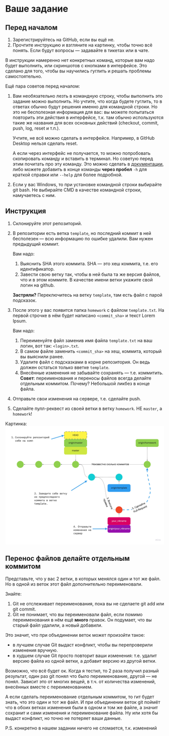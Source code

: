 # Ваше задание

## Перед началом

1. Зарегистрируйтесь на GitHub, если вы ещё не.
2. Прочтите инструкцию и взгляните на картинку, чтобы точно всё понять. Если будут вопросы — задавайте в тикетах или в чате.

В инструкции намеренно нет конкретных команд, которые вам надо будет выполнить, или скриншотов с кнопками в интерфейсе. Это сделано для того, чтобы вы научились гуглить и решать проблемы самостоятельно.

Ещё пара советов перед началом:
1. Вам необязательно лезть в командную строку, чтобы выполнить это задание можно выполнить. Но учтите, что когда будете гуглить, то в ответах обычно будут решения именно для командной строки. Но это не бесполезная информация для вас: вы можете попытаться повторить эти действия в интерфейсе, т.к. там обычно используются такие же названия для всех основных действий (checkout, commit, push, log, reset и т.п.).

   Учтите, не всё можно сделать в интерфейсе. Например, в GitHub Desktop нельзя сделать reset.

   А если через интерфейс не получается, то можно попробовать скопировать команду и вставить в терминал. Но советую перед этим  почитать про эту команду. Это можно сделать в [документации](https://git-scm.com/docs), либо можете добавить в конце команды **через пробел** `-h` для краткой справки или `--help` для более подробной.
2. Если у вас Windows, то при установке командной строки выбирайте git bash. Не выбирайте CMD в качестве командной строки, намучаетесь с ним.

## Инструкция

1. Склонируйте этот репозиторий.
2. В репозитории есть ветка `template`, но последний коммит в ней бесполезен — всю информацию по ошибке удалили. Вам нужен предыдущий коммит.

   Вам надо:
   1. Выяснить SHA этого коммита. SHA — это хеш коммита, т.е. его идентификатор.
   2. Завести свою ветку так, чтобы в ней была та же версия файлов, что и в этом коммите. В качестве имени ветки укажите свой логин на github.

   **Застряли?** Переключитесь на ветку `template`, там есть файл с парой подсказок.
3. После этого у вас появится папка `homework` с файлом `template.txt`.
   На первой строчке в нём будет написано `<commit_sha>` и текст Lorem Ipsum.

   Вам надо:
   1. Переименуйте файл заменив имя файла `template.txt` на ваш логин, вот так: `<login>.txt`.
   2. В самом файле заменить `<commit_sha>` на хеш, коммита, который вы выяснили ранее.
   3. Удалите файл с подсказками в корне репозитория. Он ведь должен остаться только вветке `template`.
   4. Внесённые изменения не забывайте сохранять — т.е. коммитить.
      **Совет**: переименования и переносы файлов всегда делайте отдельным коммитом. Почему? Небольшой ликбез в конце файла.
4. Отправьте свои изменения на сервере, т.е. сделайте push.
5. Сделайте пулл-реквест из своей ветки в ветку `homework`. НЕ `master`, а `homework`!

Картинка:
![здесь должна быть инструкция](instruction.jpg)

## Перенос файлов делайте отдельным коммитом

Представьте, что у вас 2 ветки, в которых менялся один и тот же файл. Но в одной из веток этот файл дополнительно переименовали.

Знайте:
1. Git не отслеживает переименования, пока вы не сделаете git add или git commit.
1. Git не понимает, что вы переименовали файл, если помимо переименования в нём ещё **много** правок. Он подумает, что вы старый файл удалили, а новый добавили.

Это значит, что при объединении веток может произойти такое:
* в лучшем случае Git выдаст конфликт, чтобы вы перепроверили изменения вручную.
* в худшем случае Git просто повторит ваши изменения: т.е. удалит версию файла из одной ветки, а добавит версию из другой ветки.

Возможно, что всё будет ок. Когда я тестил, то 2 раза получил разный результат, один раз git понял что было переименование, другой — не понял. Зависит это от многих вещей, в т.ч. от количества изменений, внесённых вместе с переименованием.

А если сделать переименование отдельным коммитом, то гит будет знать, что это один и тот же файл. И при объединении веток git поймёт что в обоих ветках изменения были в одном и том же файле, а значит сохранит и сами изменения и переименование файла. Ну или хотя бы выдаст конфликт, но точно не потеряет ваши данные.

P.S. конкретно в нашем задании ничего не сломается, т.к. изменений